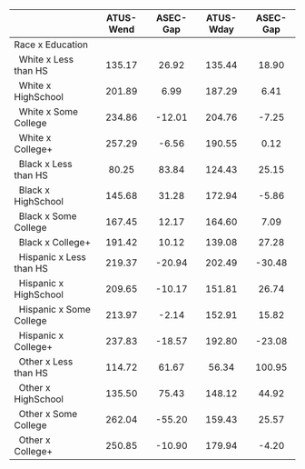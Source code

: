 
|                      |    ATUS-Wend |     ASEC-Gap |    ATUS-Wday |     ASEC-Gap |
| -------------------- | :----------: | :----------: | :----------: | :----------: |
| Race x Education     |              |              |              |              |
| &nbsp;&nbsp;White x Less than HS |       135.17 |        26.92 |       135.44 |        18.90 |
| &nbsp;&nbsp;White x HighSchool |       201.89 |         6.99 |       187.29 |         6.41 |
| &nbsp;&nbsp;White x Some College |       234.86 |       -12.01 |       204.76 |        -7.25 |
| &nbsp;&nbsp;White x College+ |       257.29 |        -6.56 |       190.55 |         0.12 |
| &nbsp;&nbsp;Black x Less than HS |        80.25 |        83.84 |       124.43 |        25.15 |
| &nbsp;&nbsp;Black x HighSchool |       145.68 |        31.28 |       172.94 |        -5.86 |
| &nbsp;&nbsp;Black x Some College |       167.45 |        12.17 |       164.60 |         7.09 |
| &nbsp;&nbsp;Black x College+ |       191.42 |        10.12 |       139.08 |        27.28 |
| &nbsp;&nbsp;Hispanic x Less than HS |       219.37 |       -20.94 |       202.49 |       -30.48 |
| &nbsp;&nbsp;Hispanic x HighSchool |       209.65 |       -10.17 |       151.81 |        26.74 |
| &nbsp;&nbsp;Hispanic x Some College |       213.97 |        -2.14 |       152.91 |        15.82 |
| &nbsp;&nbsp;Hispanic x College+ |       237.83 |       -18.57 |       192.80 |       -23.08 |
| &nbsp;&nbsp;Other x Less than HS |       114.72 |        61.67 |        56.34 |       100.95 |
| &nbsp;&nbsp;Other x HighSchool |       135.50 |        75.43 |       148.12 |        44.92 |
| &nbsp;&nbsp;Other x Some College |       262.04 |       -55.20 |       159.43 |        25.57 |
| &nbsp;&nbsp;Other x College+ |       250.85 |       -10.90 |       179.94 |        -4.20 |

